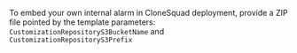 
To embed your own internal alarm in CloneSquad deployment, provide a ZIP file pointed by the
template parameters: `CustomizationRepositoryS3BucketName` and `CustomizationRepositoryS3Prefix`

